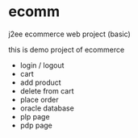 # ecomm
j2ee ecommerce web project (basic)


this is demo project of ecommerce 

 - login  / logout
 - cart
 - add product
 - delete from cart
 - place order
 - oracle database
 - plp page
 - pdp page
 
